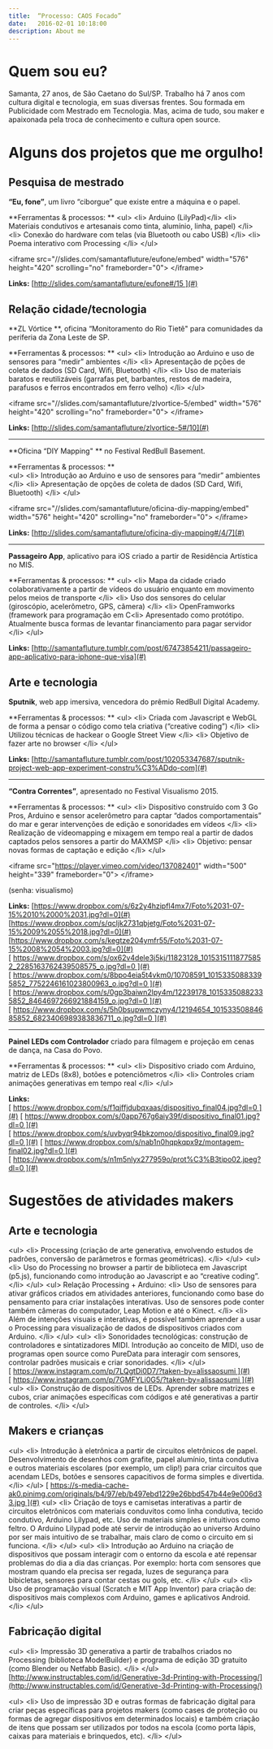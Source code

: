 ```yaml
---
title:  “Processo: CAOS Focado”
date:   2016-02-01 10:18:00
description: About me 
---
```


# Quem sou eu?

Samanta, 27 anos, de São Caetano do Sul/SP. Trabalho há 7 anos com cultura digital e tecnologia, em suas diversas frentes. Sou formada em Publicidade com Mestrado em Tecnologia. Mas, acima de tudo, sou maker e apaixonada pela troca de conhecimento e cultura open source. 

# Alguns dos projetos que me orgulho!

## Pesquisa de mestrado
  
**“Eu, fone”**, um livro “ciborgue” que existe entre a máquina e o papel.

**Ferramentas & processos: **
\<ul\>
\<li\> Arduino (LilyPad)\</li\>
\<li\> Materiais condutivos e artesanais como tinta, alumínio, linha, papel) \</li\>
\<li\> Conexão do hardware com telas (via Bluetooth ou cabo USB) \</li\>
\<li\> Poema interativo com Processing \</li\>
\</ul\>

\<iframe src="//slides.com/samantafluture/eufone/embed" width="576" height="420" scrolling="no" frameborder="0"\> \</iframe\>

**Links:**
[http://slides.com/samantafluture/eufone#/15 ](#)

## Relação cidade/tecnologia

**ZL Vórtice **, oficina “Monitoramento do Rio Tietê" para comunidades da periferia da Zona Leste de SP.

**Ferramentas & processos: **
\<ul\>
\<li\> Introdução ao Arduino e uso de sensores para “medir” ambientes \</li\>
\<li\> Apresentação de pções de coleta de dados (SD Card, Wifi, Bluetooth) \</li\>
\<li\> Uso de materiais baratos e reutilizáveis (garrafas pet, barbantes, restos de madeira, parafusos e ferros encontrados em ferro velho) \</li\>
\</ul\>

\<iframe src="//slides.com/samantafluture/zlvortice-5/embed" width="576" height="420" scrolling="no" frameborder="0"\> \</iframe\>

**Links:**
[http://slides.com/samantafluture/zlvortice-5#/10](#)

---- 

**Oficina “DIY Mapping" ** no Festival RedBull Basement.

**Ferramentas & processos: **  
\<ul\> 
\<li\> Introdução ao Arduino e uso de sensores para “medir” ambientes \</li\>
\<li\> Apresentação de opções de coleta de dados (SD Card, Wifi, Bluetooth) \</li\> 
\</ul\>

\<iframe src="//slides.com/samantafluture/oficina-diy-mapping/embed" width="576" height="420" scrolling="no" frameborder="0"\> \</iframe\>

**Links:**
[http://slides.com/samantafluture/oficina-diy-mapping#/4/7](#)

---- 

**Passageiro App**, aplicativo para iOS criado a partir de Residência Artística no MIS.

**Ferramentas & processos: ** 
\<ul\> 
\<li\> Mapa da cidade criado colaborativamente a partir de vídeos do usuário enquanto em movimento pelos meios de transporte \</li\>
\<li\> Uso dos sensores do celular (giroscópio, acelerômetro, GPS, câmera) \</li\>
\<li\> OpenFramworks (framework para programação em C\<li\> Apresentado como protótipo. Atualmente busca formas de levantar financiamento para pagar servidor \</li\>
\</ul\>

**Links:**
[http://samantafluture.tumblr.com/post/67473854211/passageiro-app-aplicativo-para-iphone-que-visa](#)

## Arte e tecnologia

**Sputnik**, web app imersiva, vencedora do prêmio RedBull Digital Academy.

**Ferramentas & processos: ** 
\<ul\> 
\<li\> Criada com Javascript e WebGL de forma a pensar o código como tela criativa (“creative coding”) \</li\>
\<li\> Utilizou técnicas de hackear o Google Street View \</li\>
\<li\> Objetivo de fazer arte no browser \</li\>
\</ul\>

**Links:** 
[http://samantafluture.tumblr.com/post/102053347687/sputnik-project-web-app-experiment-constru%C3%ADdo-com](#)

---- 

**“Contra Correntes”**, apresentado no Festival Visualismo 2015. 

**Ferramentas & processos: ** 
\<ul\> 
\<li\> Dispositivo construído com 3 Go Pros, Arduino e sensor acelerômetro para captar “dados comportamentais” do mar e gerar intervenções de edição e sonoridades em vídeos \</li\>
\<li\> Realização de vídeomapping e mixagem em tempo real a partir de dados captados pelos sensores a partir do MAXMSP \</li\>
\<li\> Objetivo: pensar novas formas de captação e edição \</li\>
\</ul\>

\<iframe src="https://player.vimeo.com/video/137082401" width="500" height="339" frameborder="0"\> \</iframe\>

(senha: visualismo)

**Links:** 
[https://www.dropbox.com/s/6z2y4hzipfl4mx7/Foto%2031-07-15%2010%2000%2031.jpg?dl=0](#)
[https://www.dropbox.com/s/qcljk2731qbjetg/Foto%2031-07-15%2009%2055%2018.jpg?dl=0](#)
[https://www.dropbox.com/s/kegtze204ymfr55/Foto%2031-07-15%2008%2054%2003.jpg?dl=0](#)
[ https://www.dropbox.com/s/ox62v4dele3j5kj/11823128_10153151118775852_2285163762439508575_o.jpg?dl=0 ](#)
[ https://www.dropbox.com/s/8bpo4eia5t4vkm0/10708591_10153350883395852_7752246161023800963_o.jpg?dl=0 ](#)
[ https://www.dropbox.com/s/0gp3baiwn2lpy4m/12239178_10153350882335852_8464697266921884159_o.jpg?dl=0 ](#)
[ https://www.dropbox.com/s/5h0bsupwmczyny4/12194654_10153350884685852_6823406989383836711_o.jpg?dl=0 ](#)

---- 

**Painel LEDs com Controlador** criado para filmagem e projeção em cenas de dança, na Casa do Povo.

**Ferramentas & processos: ** 
\<ul\> 
\<li\> Dispositivo criado com Arduino, matriz de LEDs (8x8), botões e potenciômetros \</li\>
\<li\> Controles criam animações generativas em tempo real \</li\>
\</ul\>

**Links:** 
[ https://www.dropbox.com/s/f1qjffjdubqxaas/dispositivo_final04.jpg?dl=0 ](#)
[ https://www.dropbox.com/s/0app767g6aiy39f/dispositivo_final01.jpg?dl=0 ](#)
[ https://www.dropbox.com/s/uvbyqr94bkzomoo/dispositivo_final09.jpg?dl=0 ](#)
[ https://www.dropbox.com/s/nab1n0hqpkqpx9z/montagem-final02.jpg?dl=0 ](#)
[ https://www.dropbox.com/s/n1m5nlyx277959o/prot%C3%B3tipo02.jpeg?dl=0 ](#)

# Sugestões de atividades makers

## Arte e tecnologia

\<ul\> 
\<li\> Processing (criação de arte generativa, envolvendo estudos de padrões, conversão de parâmetros e formas geométricas). \</li\>
\</ul\>
\<ul\>
\<li\> Uso do Processing no browser a partir de biblioteca em Javascript (p5.js), funcionando como introdução ao Javascript e ao “creative coding”. \</li\>
\</ul\>
\<ul\> Relação Processing + Arduino:
\<li\> Uso de sensores para ativar gráficos criados em atividades anteriores, funcionando como base do pensamento para criar instalações interativas. Uso de sensores pode conter também câmeras do computador, Leap Motion e até o Kinect. \</li\>
\<li\> Além de intenções visuais e interativas, é possível também aprender a usar o Processing para visualização de dados de dispositivos criados com Arduino. \</li\>
\</ul\>
\<ul\>
\<li\> Sonoridades tecnológicas: construção de controladores e sintatizadores MIDI. Introdução ao conceito de MIDI, uso de programas open source como PureData para interagir com sensores, controlar padrões musicais e criar sonoridades. \</li\>
\</ul\>
[ https://www.instagram.com/p/7LQgtDi0D7/?taken-by=alissaosumi ](#)
[ https://www.instagram.com/p/7GMFYLi0G5/?taken-by=alissaosumi ](#)
\<ul\>
\<li\> Construção de dispositivos de LEDs. Aprender sobre matrizes e cubos, criar animações específicas com códigos e até generativas a partir de controles. \</li\>
\</ul\>

## Makers e crianças
\<ul\>
\<li\> Introdução à eletrônica a partir de circuitos eletrônicos de papel. Desenvolvimento de desenhos com grafite, papel alumínio, tinta condutiva e outros materiais escolares (por exemplo, um clip!) para criar circuitos que acendam LEDs, botões e sensores capacitivos de forma simples e divertida. \</li\>
\</ul\>
[ https://s-media-cache-ak0.pinimg.com/originals/b4/97/eb/b497ebd1229e26bbd547b44e9e006d33.jpg ](#)
\<ul\>
\<li\> Criação de toys e camisetas interativas a partir de circuitos eletrônicos com materiais conduvitos como linha condutiva, tecido condutivo, Arduino Lilypad, etc. Uso de materiais simples e intuitivos como feltro. O Arduino Lilypad pode até servir de introdução ao universo Arduino por ser mais intuitivo de se trabalhar, mais claro de como o circuito em si funciona. \</li\>
\</ul\>
\<ul\>
\<li\> Introdução ao Arduino na criação de dispositivos que possam interagir com o entorno da escola e até repensar problemas do dia a dia das crianças. Por exemplo: horta com sensores que mostram quando ela precisa ser regada, luzes de segurança para bibicletas, sensores para contar cestas ou gols, etc. \</li\>
\</ul\>
\<ul\>
\<li\> Uso de programação visual (Scratch e MIT App Inventor) para criação de: dispositivos mais complexos com Arduino, games e aplicativos Android.  \</li\>
\</ul\>

## Fabricação digital

\<ul\>
\<li\> Impressão 3D generativa a partir de trabalhos criados no Processing (biblioteca ModelBuilder) e programa de edição 3D gratuito (como Blender ou Netfabb Basic). \</li\>
\</ul\>
[http://www.instructables.com/id/Generative-3d-Printing-with-Processing/](http://www.instructables.com/id/Generative-3d-Printing-with-Processing/)

\<ul\>
\<li\> Uso de impressão 3D e outras formas de fabricação digital para criar peças específicas para projetos makers (como cases de proteção ou formas de agregar dispositivos em determinados locais) e também criação de itens que possam ser utilizados por todos na escola (como porta lápis, caixas para materiais e brinquedos, etc). \</li\>
\</ul\>